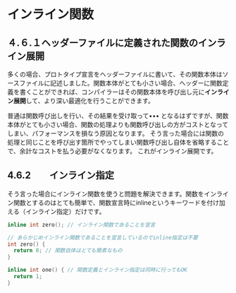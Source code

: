 # インライン関数

## ４.６.１ヘッダーファイルに定義された関数のインライン展開
多くの場合、プロトタイプ宣言をヘッダーファイルに書いて、その関数本体はソースファイルに記述しました。関数本体がとても小さい場合、ヘッダーに関数定義を書くことができれば、コンパイラーはその関数本体を呼び出し元に**インライン展開**して、より深い最適化を行うことができます。

普通は関数呼び出しを行い、その結果を受け取って••• となるはずですが、関数本体がとても小さい場合、関数の処理よりも関数呼び出しの方がコストとなってしまい、パフォーマンスを損なう原因となります。
そう言った場合には関数の処理と同じことを呼び出す箇所でやってしまい関数呼び出し自体を省略することで、余計なコストを払う必要がなくなります。
これがインライン展開です。

## 4.6.2　　インライン指定
そう言った場合にインライン関数を使うと問題を解決できます。関数をインライン関数とするのはとても簡単で、関数宣言時にinlineというキーワードを付け加える（インライン指定）だけです。

```C++
inline int zero(); // インライン関数であることを宣言

// あらかじめインライン関数であることを宣言しているのでinline指定は不要
int zero() {
  return 0; // 関数自体はとても簡素なもの
}

inline int one() { // 関数定義とインライン指定は同時に行ってもOK
  return 1;
}
```

